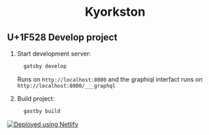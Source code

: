 
<h1 align="center">
  <a src="https://kyorkston.netlify.com/">
    Kyorkston
  </a>
</h1>

## U+1F528 Develop project

1.  Start development server:

    ```sh
      gatsby develop
    ```

    Runs on `http://localhost:8000` and the graphiql interfact runs on `http://localhost:8000/___graphql`

2.  Build project:

    ```sh
      gastby build
    ```

[![Deployed using Netlify](https://www.netlify.com/img/deploy/button.svg)](https://app.netlify.com/start/deploy?repository=https://github.com/gatsbyjs/gatsby-starter-default)
